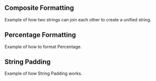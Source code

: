 Composite Formatting
---

Example of how two strings can join each other to create a unified string.


Percentage Formatting
----

Example of how to format Percentage.


String Padding
-----

Example of how String Padding works.
